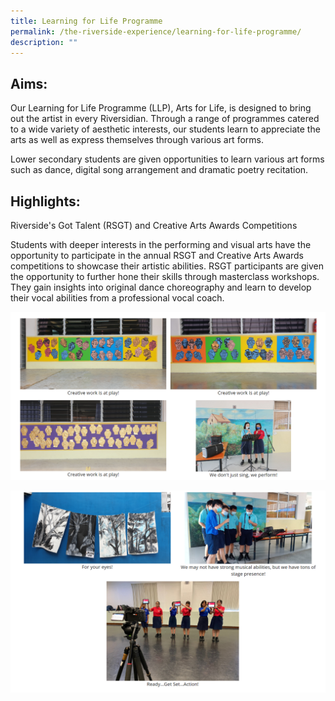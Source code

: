 ```yaml
---
title: Learning for Life Programme
permalink: /the-riverside-experience/learning-for-life-programme/
description: ""
---
```

## Aims:


Our Learning for Life Programme (LLP), Arts for Life, is designed to bring out the artist in every Riversidian. Through a range of programmes catered to a wide variety of aesthetic interests, our students learn to appreciate the arts as well as express themselves through various art forms.

  

Lower secondary students are given opportunities to learn various art forms such as dance, digital song arrangement and dramatic poetry recitation.

## Highlights:


Riverside's Got Talent (RSGT) and Creative Arts Awards Competitions

Students with deeper interests in the performing and visual arts have the opportunity to participate in the annual RSGT and Creative Arts Awards competitions to showcase their artistic abilities. RSGT participants are given the opportunity to further hone their skills through masterclass workshops. They gain insights into original dance choreography and learn to develop their vocal abilities from a professional vocal coach.

![](/images/llp1.png)


![](/images/llp2.png)